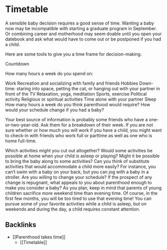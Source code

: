 # Timetable
A sensible baby decision requires a good sense of time. Wanting a baby now may be incompatible with starting a graduate program in September. Or combining career and motherhood may seem doable until you open your datebook and ask what would have to come out or be postponed if you had a child.

Here are some tools to give you a time frame for decision-making.

Countdown

How many hours a week do you spend on:

Work
Recreation and socializing with family and friends
Hobbies
Down-time: staring into space, petting the cat, or hanging out with your partner in front of the TV
Relaxation, yoga, meditation
Sports, exercise
Political activity
Religious or spiritual activities
Time alone with your partner
Sleep
How many hours a week do you think parenthood would require? How would your schedule change if you had a baby?

Your best source of information is probably some friends who have a one-or-two-year-old. Ask them for a breakdown of their week. If you are not sure whether or how much you will work if you have a child, you might want to check-in with friends who work full or parttime as well as one who is home full-time.

Which activities might you cut out altogether?
Would some activities be possible at home when your child is asleep or playing? Might it be possible to bring the baby along to some activities?
Can you think of substitute activities that would accommodate a child more easily? For instance, you can’t swim with a baby on your back, but you can jog with a baby in a stroller.
Are you willing to change your schedule?
If the prospect of any change is repugnant, what appeals to you about parenthood enough to make you consider a baby?
As you plan, keep in mind that parents of young children sacrifice more weekend time than evening time. Of course, in the first few months, you will be too tired to use that evening time! You can pursue some of your favorite activities while a child is asleep, but on weekends and during the day, a child requires constant attention.

## Backlinks
* [[Parenthood takes time]]
	* [[Timetable]]

<!-- #Life -->

<!-- {BearID:60189393-A26E-42E5-8AD4-58D2E4D5E0CF-15756-0000130467C0EA69} -->
